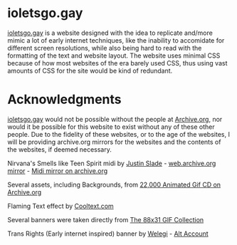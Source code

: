 # ioletsgo.gay
[ioletsgo.gay](https://ioletsgo.gay) is a website designed with the idea to replicate and/more mimic a lot of early internet techniques, like the inability to accomidate for different screen resolutions, while also being hard to read with the formatting of the text and website layout.
The website uses minimal CSS because of how most websites of the era barely used CSS, thus using vast amounts of CSS for the site would be kind of redundant.

# Acknowledgments
[ioletsgo.gay](https://ioletsgo.gay) would not be possible without the people at [Archive.org](https://archive.org), nor would it be possible for this website to exist without any of these other people. Due to the fidelity of these websites, or to the age of the websites, I will be providing archive.org mirrors for the websites and the contents of the websites, if deemed necessary.

Nirvana's Smells like Teen Spirit midi by [Justin Slade](https://members.tripod.com/~justin_slade/justin/midi.html) - [web.archive.org mirror](http://web.archive.org/web/20210825064424/https://members.tripod.com/~justin_slade/justin/midi.html) - [Midi mirror on archive.org](https://archive.org/details/justin-shades-midi-collection)

Several assets, including Backgrounds, from [22,000 Animated Gif CD on Archive.org](https://archive.org/details/22000Animatedgifs)

Flaming Text effect by [Cooltext.com](https://cooltext.com/Logo-Design-Burning)

Several banners were taken directly from [The 88x31 GIF Collection](https://cyber.dabamos.de/88x31/)

Trans Rights (Early internet inspired) banner by [Welegi](https://twitter.com/hotwaluigisex) - [Alt Account](https://twitter.com/transwaluigi)
